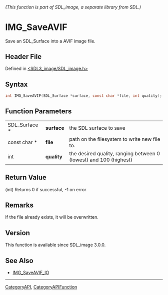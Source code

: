 ###### (This function is part of SDL_image, a separate library from SDL.)
# IMG_SaveAVIF

Save an SDL_Surface into a AVIF image file.

## Header File

Defined in [<SDL3_image/SDL_image.h>](https://github.com/libsdl-org/SDL_image/blob/main/include/SDL3_image/SDL_image.h)

## Syntax

```c
int IMG_SaveAVIF(SDL_Surface *surface, const char *file, int quality);
```

## Function Parameters

|               |             |                                                                   |
| ------------- | ----------- | ----------------------------------------------------------------- |
| SDL_Surface * | **surface** | the SDL surface to save                                           |
| const char *  | **file**    | path on the filesystem to write new file to.                      |
| int           | **quality** | the desired quality, ranging between 0 (lowest) and 100 (highest) |

## Return Value

(int) Returns 0 if successful, -1 on error

## Remarks

If the file already exists, it will be overwritten.

## Version

This function is available since SDL_image 3.0.0.

## See Also

- [IMG_SaveAVIF_IO](IMG_SaveAVIF_IO)

----
[CategoryAPI](CategoryAPI), [CategoryAPIFunction](CategoryAPIFunction)

